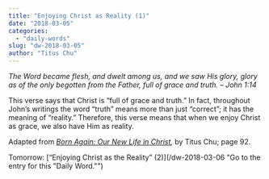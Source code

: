 ```yaml
---
title: "Enjoying Christ as Reality (1)"
date: "2018-03-05"
categories: 
  - "daily-words"
slug: "dw-2018-03-05"
author: "Titus Chu"
---
```


_The Word became flesh, and dwelt among us, and we saw His glory, glory as of the only begotten from the Father, full of grace and truth._ _– John 1:14_

This verse says that Christ is “full of grace and truth.” In fact, throughout John’s writings the word “truth” means more than just “correct”; it has the meaning of “reality.” Therefore, this verse means that when we enjoy Christ as grace, we also have Him as reality.

Adapted from _[Born Again: Our New Life in Christ](/book-born-again/ "Go to the listing for this book."),_ by Titus Chu; page 92.

Tomorrow: [“Enjoying Christ as the Reality” (2)](/dw-2018-03-06 "Go to the entry for this "Daily Word."")
